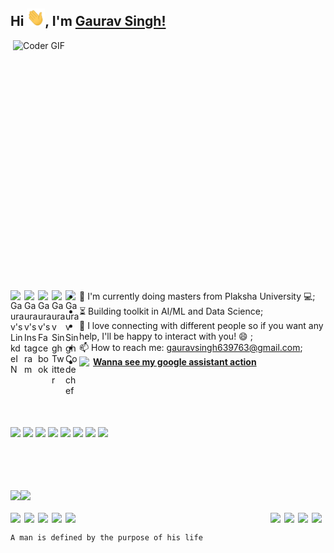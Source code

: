 ## Hi <img src="https://github.com/gaurav639/gaurav639/blob/main/Hi.gif" width="29px">, I'm [Gaurav Singh!](https://github.com/gaurav639) 
 
 
<img align="right" src="https://github.com/gaurav639/gaurav639/blob/main/developer.gif" alt="Coder GIF" width="500" height="400">

<a href="https://www.linkedin.com/in/gaurav-singh-dev/">
  <img align="left" alt="Gaurav's LinkdeIN" width="22px" src="https://cdn.jsdelivr.net/npm/simple-icons@v3/icons/linkedin.svg" />
</a>
<a href="https://www.instagram.com/gaurav.singh__.__/">
  <img align="left" alt="Gaurav's Instagram" width="22px" src="https://cdn.jsdelivr.net/npm/simple-icons@v3/icons/instagram.svg" />
</a>
<a href="https://www.facebook.com/profile.php?id=100007860522995">
  <img align="left" alt="Gaurav's Facebook" width="22px" src="https://cdn.jsdelivr.net/npm/simple-icons@v3/icons/facebook.svg" />
</a>
<a href="https://twitter.com/decisive_gaurav">
  <img align="left" alt="Gaurav Singh Twitter" width="22px" src="https://cdn.jsdelivr.net/npm/simple-icons@v3/icons/twitter.svg" />
</a>
<a href="https://www.codechef.com/users/incrediblegrs">
  <img align="left" alt="Gaurav Singh Codechef" width="22px" src="https://cdn.jsdelivr.net/npm/simple-icons@v3/icons/codechef.svg" />
</a>
<br><br>

- :telescope: I'm currently doing masters from Plaksha University 💻;
- :hourglass_flowing_sand: Building toolkit in AI/ML and Data Science;
- 💬 I love connecting with different people so if you want any help, I'll be happy to interact with you! 😄 ;
- 📫 How to reach me: gauravsingh639763@gmail.com;
- <img align="left" width="22px" src="https://cdn.jsdelivr.net/npm/simple-icons@v3/icons/googleassistant.svg" /> <a href="https://assistant.google.com/services/a/uid/000000e118a5a13c?hl=en-US">
  <b>Wanna see my google assistant action</b>
</a>
  
<br><br><br><br>

![](https://img.shields.io/badge/Web%20Developer-%7C-blue)  ![](https://img.shields.io/badge/C++%20-%3C%2F%3E-blueviolet) ![](https://img.shields.io/badge/Javascript%20-%3C%2F%3E-yellow) ![](https://img.shields.io/badge/HTML-%7C-0%2C%2022%2C%20100) ![](https://img.shields.io/badge/CSS%20-%7C-yellowgreen) ![](https://img.shields.io/badge/SQL-%7C-orange) ![](https://img.shields.io/badge/Wireframing%20-%7C-brown) ![](https://img.shields.io/badge/Content%20Writing-%7C-pink)

<br><br><br><br>
<img align="" height='130px' src="https://github-readme-stats.vercel.app/api?username=gaurav639&hide_title=true&show_icons=true&include_all_commits=true&line_height=21&bg_color=0,EC6C6C,FFD479,FFFC79,73FA79&theme=graywhite" /><img align="" height='130px' src="https://github-readme-stats.vercel.app/api/top-langs/?username=gaurav639&hide_title=true&layout=compact&bg_color=0,73FA79,73FDFF,D783FF&theme=graywhite" />
<br><br>
<img align="left" width="22px" src="https://cdn.jsdelivr.net/npm/simple-icons@v3/icons/mongodb.svg" />  <img align="left" width="22px" src="https://cdn.jsdelivr.net/npm/simple-icons@v3/icons/react.svg" /> <img align="left" width="22px" src="https://cdn.jsdelivr.net/npm/simple-icons@v3/icons/node-dot-js.svg" /> <img align="left" width="22px" src="https://cdn.jsdelivr.net/npm/simple-icons@v3/icons/bootstrap.svg" /> <img align="left" width="22px" src="https://cdn.jsdelivr.net/npm/simple-icons@v3/icons/css3.svg" /> <img align="right" width="22px" src="https://cdn.jsdelivr.net/npm/simple-icons@v3/icons/c.svg" /> <img align="right" width="22px" src="https://cdn.jsdelivr.net/npm/simple-icons@v3/icons/cplusplus.svg" /> <img align="right" width="22px" src="https://cdn.jsdelivr.net/npm/simple-icons@v3/icons/java.svg" /> <img align="right" width="22px" src="https://cdn.jsdelivr.net/npm/simple-icons@v3/icons/javascript.svg" />
<br>
```
A man is defined by the purpose of his life
```
